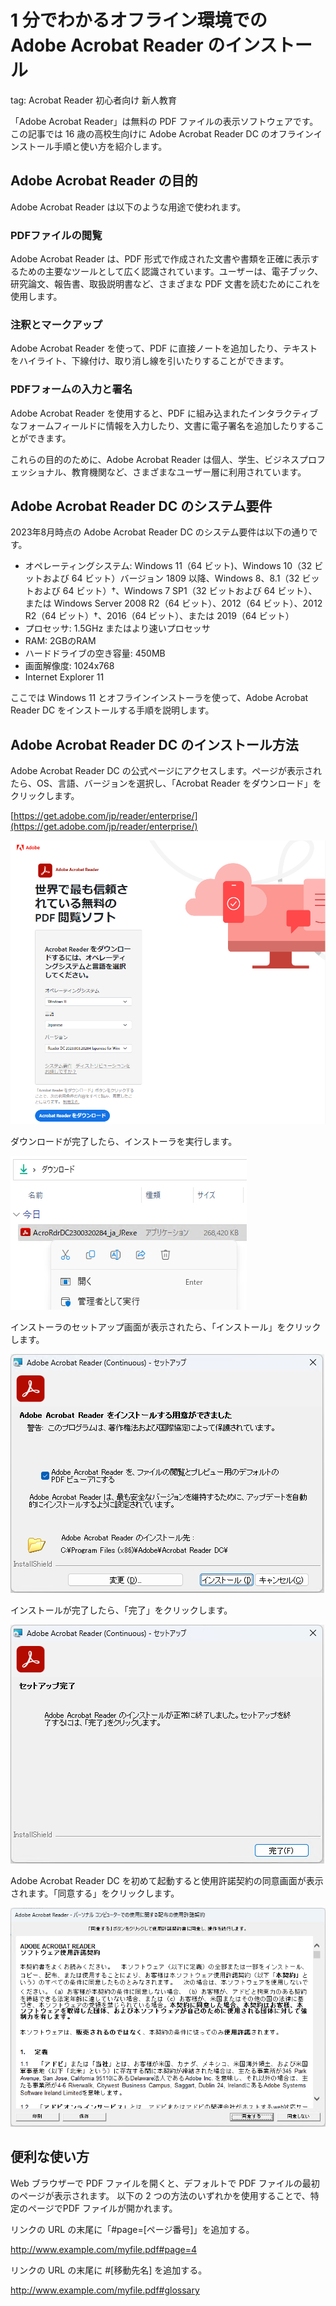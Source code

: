# 1 分でわかるオフライン環境での Adobe Acrobat Reader のインストール
tag: Acrobat Reader 初心者向け 新人教育

「Adobe Acrobat Reader」は無料の PDF ファイルの表示ソフトウェアです。この記事では 16 歳の高校生向けに Adobe Acrobat Reader DC のオフラインインストール手順と使い方を紹介します。

## Adobe Acrobat Reader の目的
Adobe Acrobat Reader は以下のような用途で使われます。

### PDFファイルの閲覧
Adobe Acrobat Reader は、PDF 形式で作成された文書や書類を正確に表示するための主要なツールとして広く認識されています。ユーザーは、電子ブック、研究論文、報告書、取扱説明書など、さまざまな PDF 文書を読むためにこれを使用します。

### 注釈とマークアップ
Adobe Acrobat Reader を使って、PDF に直接ノートを追加したり、テキストをハイライト、下線付け、取り消し線を引いたりすることができます。

### PDFフォームの入力と署名
Adobe Acrobat Reader を使用すると、PDF に組み込まれたインタラクティブなフォームフィールドに情報を入力したり、文書に電子署名を追加したりすることができます。

これらの目的のために、Adobe Acrobat Reader は個人、学生、ビジネスプロフェッショナル、教育機関など、さまざまなユーザー層に利用されています。

## Adobe Acrobat Reader DC のシステム要件

2023年8月時点の Adobe Acrobat Reader DC のシステム要件は以下の通りです。

- オペレーティングシステム: Windows 11（64 ビット)、Windows 10（32 ビットおよび 64 ビット）バージョン 1809 以降、Windows 8、8.1（32 ビットおよび 64 ビット）†、Windows 7 SP1（32 ビットおよび 64 ビット）、または Windows Server 2008 R2（64 ビット）、2012（64 ビット）、2012 R2（64 ビット）†、2016（64 ビット）、または 2019（64 ビット）
- プロセッサ: 1.5GHz またはより速いプロセッサ
- RAM: 2GBのRAM
- ハードドライブの空き容量: 450MB
- 画面解像度: 1024x768
- Internet Explorer 11

ここでは Windows 11 とオフラインインストーラを使って、Adobe Acrobat Reader DC をインストールする手順を説明します。

## Adobe Acrobat Reader DC のインストール方法

Adobe Acrobat Reader DC の公式ページにアクセスします。ページが表示されたら、OS、言語、バージョンを選択し、「Acrobat Reader をダウンロード」をクリックします。

[https://get.adobe.com/jp/reader/enterprise/](https://get.adobe.com/jp/reader/enterprise/)

![](01_downloadsite.png)

ダウンロードが完了したら、インストーラを実行します。

![](11_download.png)

インストーラのセットアップ画面が表示されたら、「インストール」をクリックします。

![](22_installer.png)

インストールが完了したら、「完了」をクリックします。  

![](24_installer.png)

Adobe Acrobat Reader DC を初めて起動すると使用許諾契約の同意画面が表示されます。「同意する」をクリックします。

![](25_install.png)

## 便利な使い方

Web ブラウザーで PDF ファイルを開くと、デフォルトで PDF ファイルの最初のページが表示されます。 以下の 2 つの方法のいずれかを使用することで、特定のページでPDF ファイルが開かれます。

リンクの URL の末尾に「#page=[ページ番号]」を追加する。

http://www.example.com/myfile.pdf#page=4

リンクの URL の末尾に #[移動先名] を追加する。

http://www.example.com/myfile.pdf#glossary